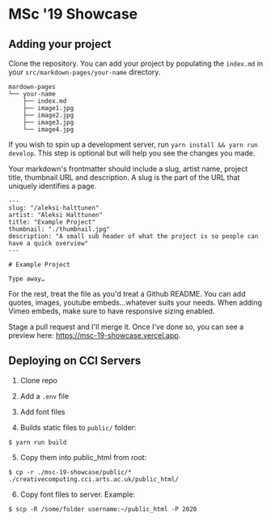 # MSc '19 Showcase

## Adding your project

Clone the repository. You can add your project by populating the `index.md` in your `src/markdown-pages/your-name` directory.

```
mardown-pages
└── your-name
    ├── index.md
    ├── image1.jpg
    ├── image2.jpg
    ├── image3.jpg
    └── image4.jpg
```

If you wish to spin up a development server, run `yarn install && yarn run develop`. This step is optional but will help you see the changes you made.

Your markdown's frontmatter should include a slug, artist name, project title, thumbnail URL and description. A slug is the part of the URL that uniquely identifies a page.

```
---
slug: "/aleksi-halttunen"
artist: "Aleksi Halttunen"
title: "Example Project"
thumbnail: "./thumbnail.jpg"
description: "A small sub header of what the project is so people can have a quick overview"
---

# Example Project

Type away…
```

For the rest, treat the file as you'd treat a Github README. You can add quotes, images, youtube embeds…whatever suits your needs. When adding Vimeo embeds, make sure to have responsive sizing enabled.

Stage a pull request and I'll merge it. Once I've done so, you can see a preview here: https://msc-19-showcase.vercel.app.

## Deploying on CCI Servers

1. Clone repo

2. Add a `.env` file

3. Add font files

4. Builds static files to `public/` folder:

```
$ yarn run build
```

5. Copy them into public_html from root:

```
$ cp -r ./msc-19-showcase/public/* ./creativecomputing.cci.arts.ac.uk/public_html/
```

6. Copy font files to server. Example:

```
$ scp -R /some/folder username:~/public_html -P 2020
```
